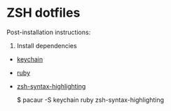 # ZSH dotfiles

Post-installation instructions:

1) Install dependencies

  - [keychain](https://github.com/funtoo/keychain)
  - [ruby](https://www.ruby-lang.org/)
  - [zsh-syntax-highlighting](https://github.com/zsh-users/zsh-syntax-highlighting)

    $ pacaur -S keychain ruby zsh-syntax-highlighting
